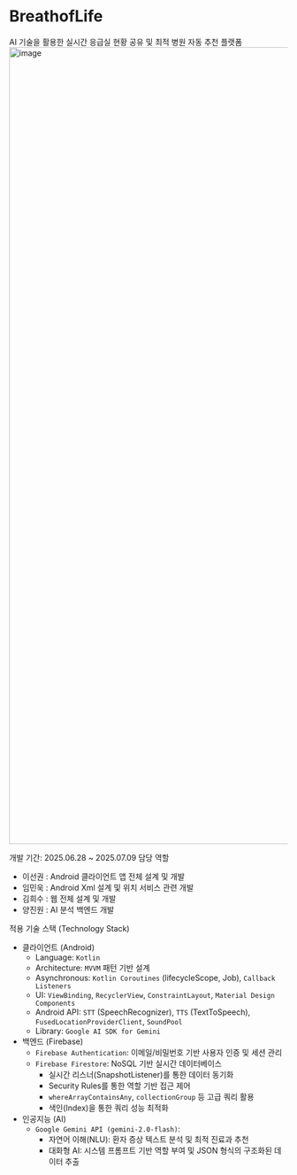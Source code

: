 # BreathofLife
AI 기술을 활용한 실시간 응급실 현황 공유 및 최적 병원 자동 추천 플랫폼
<img width="1920" height="1440" alt="image" src="https://github.com/user-attachments/assets/b1193b14-c54b-4c18-a314-cda33ef31f6d" />

개발 기간: 2025.06.28 ~ 2025.07.09
담당 역할

- 이선권 : Android 클라이언트 앱 전체 설계 및 개발
- 임민욱 : Android Xml 설계 및 위치 서비스 관련 개발
- 김희수 : 웹 전체 설계 및 개발
- 양진원 : AI 분석 백엔드 개발



적용 기술 스택 (Technology Stack)

- 클라이언트 (Android)
    - Language: `Kotlin`
    - Architecture: `MVVM` 패턴 기반 설계
    - Asynchronous: `Kotlin Coroutines` (lifecycleScope, Job), `Callback Listeners`
    - UI: `ViewBinding`, `RecyclerView`, `ConstraintLayout`, `Material Design Components`
    - Android API: `STT` (SpeechRecognizer), `TTS` (TextToSpeech), `FusedLocationProviderClient`, `SoundPool`
    - Library: `Google AI SDK for Gemini`
- 백엔드 (Firebase)
    - `Firebase Authentication`: 이메일/비밀번호 기반 사용자 인증 및 세션 관리
    - `Firebase Firestore`: NoSQL 기반 실시간 데이터베이스
        - 실시간 리스너(SnapshotListener)를 통한 데이터 동기화
        - Security Rules를 통한 역할 기반 접근 제어
        - `whereArrayContainsAny`, `collectionGroup` 등 고급 쿼리 활용
        - 색인(Index)을 통한 쿼리 성능 최적화
- 인공지능 (AI)
    - `Google Gemini API (gemini-2.0-flash)`:
        - 자연어 이해(NLU): 환자 증상 텍스트 분석 및 최적 진료과 추천
        - 대화형 AI: 시스템 프롬프트 기반 역할 부여 및 JSON 형식의 구조화된 데이터 추출
